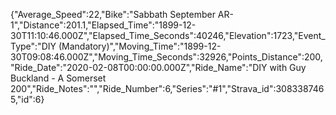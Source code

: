 {"Average_Speed":22,"Bike":"Sabbath September AR-1","Distance":201.1,"Elapsed_Time":"1899-12-30T11:10:46.000Z","Elapsed_Time_Seconds":40246,"Elevation":1723,"Event_Type":"DIY (Mandatory)","Moving_Time":"1899-12-30T09:08:46.000Z","Moving_Time_Seconds":32926,"Points_Distance":200,"Ride_Date":"2020-02-08T00:00:00.000Z","Ride_Name":"DIY with Guy Buckland - A Somerset 200","Ride_Notes":"","Ride_Number":6,"Series":"#1","Strava_id":3083387465,"id":6}